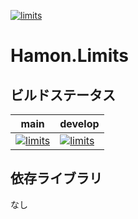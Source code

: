 ﻿[![limits](https://github.com/shibainuudon/HamonCore/actions/workflows/limits.yml/badge.svg)](https://github.com/shibainuudon/HamonCore/actions/workflows/limits.yml)

# Hamon.Limits

## ビルドステータス

| main | develop |
| ---- | ------- |
|[![limits](https://github.com/shibainuudon/HamonCore/actions/workflows/limits.yml/badge.svg?branch=main)](https://github.com/shibainuudon/HamonCore/actions/workflows/limits.yml)|[![limits](https://github.com/shibainuudon/HamonCore/actions/workflows/limits.yml/badge.svg?branch=develop)](https://github.com/shibainuudon/HamonCore/actions/workflows/limits.yml)|

## 依存ライブラリ

なし
